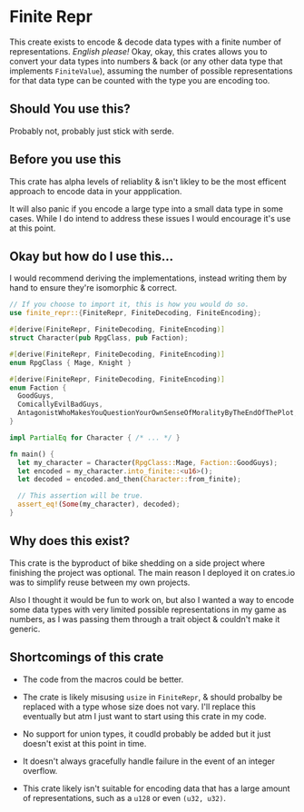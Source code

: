 # Finite Repr

This create exists to encode & decode data types with a finite
number of representations. _English please!_ Okay, okay, this
crates allows you to convert your data types into numbers & back
(or any other data type that implements `FiniteValue`), assuming
the number of possible representations for that data type can be
counted with the type you are encoding too.

## Should You use this?

Probably not, probably just stick with serde.

## Before you use this

This crate has alpha levels of reliablity & isn't likley to be
the most efficent approach to encode data in your appplication.

It will also panic if you encode a large type into a small data
type in some cases. While I do intend to address these issues I
would encourage it's use at this point.

## Okay but how do I use this...

I would recommend deriving the implementations, instead
writing them by hand to ensure they're isomorphic & correct.

```rust
// If you choose to import it, this is how you would do so.
use finite_repr::{FiniteRepr, FiniteDecoding, FiniteEncoding};

#[derive(FiniteRepr, FiniteDecoding, FiniteEncoding)]
struct Character(pub RpgClass, pub Faction);

#[derive(FiniteRepr, FiniteDecoding, FiniteEncoding)]
enum RpgClass { Mage, Knight }

#[derive(FiniteRepr, FiniteDecoding, FiniteEncoding)]
enum Faction {
  GoodGuys,
  ComicallyEvilBadGuys,
  AntagonistWhoMakesYouQuestionYourOwnSenseOfMoralityByTheEndOfThePlot,
}

impl PartialEq for Character { /* ... */ }

fn main() {
  let my_character = Character(RpgClass::Mage, Faction::GoodGuys);
  let encoded = my_character.into_finite::<u16>();
  let decoded = encoded.and_then(Character::from_finite);

  // This assertion will be true.
  assert_eq!(Some(my_character), decoded);
}
```

## Why does this exist?

This crate is the byproduct of bike shedding on a side project
where finishing the project was optional. The main reason I
deployed it on crates.io was to simplify reuse between my own
projects.

Also I thought it would be fun to work on, but also I wanted a way
to encode some data types with very limited possible representations
in my game as numbers, as I was passing them through a trait object
& couldn't make it generic.


## Shortcomings of this crate

- The code from the macros could be better.

- The crate is likely misusing `usize` in `FiniteRepr`, &
  should probalby be replaced with a type whose size does
  not vary. I'll replace this eventually but atm I just
  want to start using this crate in my code.

- No support for union types, it coudld probably be added
  but it just doesn't exist at this point in time.

- It doesn't always gracefully handle failure in the event of
  an integer overflow.

- This crate likely isn't suitable for encoding data that has
  a large amount of representations, such as a `u128` or even
  `(u32, u32)`.
